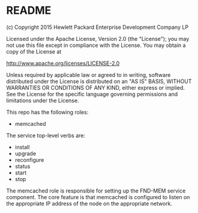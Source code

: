 README
======


(c) Copyright 2015 Hewlett Packard Enterprise Development Company LP

Licensed under the Apache License, Version 2.0 (the "License"); you may
not use this file except in compliance with the License. You may obtain
a copy of the License at

http://www.apache.org/licenses/LICENSE-2.0

Unless required by applicable law or agreed to in writing, software
distributed under the License is distributed on an "AS IS" BASIS, WITHOUT
WARRANTIES OR CONDITIONS OF ANY KIND, either express or implied. See the
License for the specific language governing permissions and limitations
under the License.



This repo has the following roles:
- memcached

The service top-level verbs are:
- install
- upgrade
- reconfigure
- status
- start
- stop

The memcached role is responsible for setting up the FND-MEM service
component. The core feature is that memcached is configured to listen
on the appropriate IP address of the node on the appropriate network.
